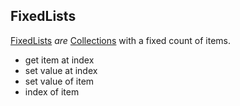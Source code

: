 ## FixedLists

[FixedLists](FixedLists.md) _are_ [Collections](Collections.md) with a fixed 
count of items.
- get item at index
- set value at index
- set value of item
- index of item
